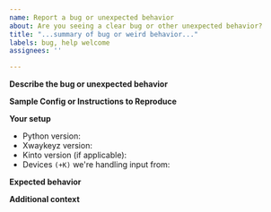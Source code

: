 ```yaml
---
name: Report a bug or unexpected behavior
about: Are you seeing a clear bug or other unexpected behavior?
title: "...summary of bug or weird behavior..."
labels: bug, help welcome
assignees: ''

---
```


**Describe the bug or unexpected behavior**
<!-- A clear and concise description of the bug or incorrect behavior. -->


**Sample Config or Instructions to Reproduce**
<!--
Please include step-by-step instructions when possible to reproduce the bug you are seeing.  If you're using a custom configuration file please attach that; or at lest the relevant part if your struggling with a particular mapping or conditional, etc.  Often a verbose log (`xwaykeyz -v`) of output can help for really complex stucky key or incorrect keypress situations. -->

**Your setup**

- Python version:
- Xwaykeyz version:
- Kinto version (if applicable):
- Devices `(+K)` we're handling input from:

<!--
The (+K) lines from a verbose log look like:

(+K) Grabbing Microsoft Mouse with IntelliEye(TM) (/dev/input/event2)
(+K) Grabbing Apple, Inc Apple Keyboard (/dev/input/event3) -->

**Expected behavior**
<!--
A clear and concise description of what you expected to happen.  If a screen grab would help, attach one. -->

**Additional context**
<!--
Add any other context about the problem here. -->
